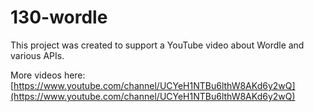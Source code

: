 # 130-wordle

This project was created to support a YouTube video about Wordle and various APIs.

More videos here: [https://www.youtube.com/channel/UCYeH1NTBu6lthW8AKd6y2wQ](https://www.youtube.com/channel/UCYeH1NTBu6lthW8AKd6y2wQ)

